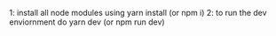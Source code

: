 1: install all node modules using yarn install (or npm i)
2: to run the dev enviornment do yarn dev (or npm run dev)
